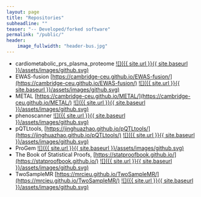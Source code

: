 ```yaml
---
layout: page
title: "Repositories"
subheadline: ""
teaser: "-- Developed/forked software"
permalink: "/public/"
header:
    image_fullwidth: "header-bus.jpg"
---
```


* cardiometabolic_prs_plasma_proteome [![]({{ site.url }}{{ site.baseurl }}/assets/images/github.svg)](https://github.com/cambridge-ceu/cardiometabolic_prs_plasma_proteome)
* EWAS-fusion [https://cambridge-ceu.github.io/EWAS-fusion/](https://cambridge-ceu.github.io/EWAS-fusion/) [![]({{ site.url }}{{ site.baseurl }}/assets/images/github.svg)](https://github.com/cambridge-ceu/EWAS-fusion)
* METAL [https://cambridge-ceu.github.io/METAL/](https://cambridge-ceu.github.io/METAL/) [![]({{ site.url }}{{ site.baseurl }}/assets/images/github.svg)](https://github.com/cambridge-ceu/METAL)
* phenoscanner [![]({{ site.url }}{{ site.baseurl }}/assets/images/github.svg)](https://github.com/cambridge-ceu/phenoscanner)
* pQTLtools, [https://jinghuazhao.github.io/pQTLtools/](https://jinghuazhao.github.io/pQTLtools/) [![]({{ site.url }}{{ site.baseurl }}/assets/images/github.svg)](https://github.com/cambridge-ceu/pQTLtools)
* ProGem [![]({{ site.url }}{{ site.baseurl }}/assets/images/github.svg)](https://github.com/cambridge-ceu/ProGeM)
* The Book of Statistical Proofs, [https://statproofbook.github.io/](https://statproofbook.github.io/) [![]({{ site.url }}{{ site.baseurl }}/assets/images/github.svg)](https://github.com/StatProofBook)
* TwoSampleMR [https://mrcieu.github.io/TwoSampleMR/](https://mrcieu.github.io/TwoSampleMR/) [![]({{ site.url }}{{ site.baseurl }}/assets/images/github.svg)](https://github.com/cambridge-ceu/TwoSampleMR)

